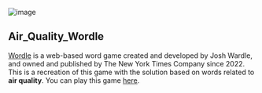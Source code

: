 ![image](https://user-images.githubusercontent.com/28548377/171599616-e2f0b137-2f88-40e6-8669-2cd6c9e94f7a.png)
## Air_Quality_Wordle
[Wordle](https://www.nytimes.com/games/wordle/) is a web-based word game created and developed by Josh Wardle, and owned and published by The New York Times Company since 2022.
This is a recreation of this game with the solution based on words related to <strong>air quality</strong>. You can play this game <a href="https://air-quality-wordle.pages.dev/" target="_blank">here</a>.
